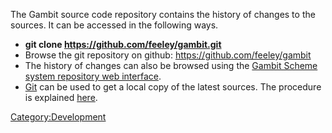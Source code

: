 The Gambit source code repository contains the history of changes to the
sources. It can be accessed in the following ways.

  - **git clone <https://github.com/feeley/gambit.git>**
  - Browse the git repository on github:
    <https://github.com/feeley/gambit>
  - The history of changes can also be browsed using the [Gambit Scheme
    system repository web
    interface](http://www.iro.umontreal.ca/~gambit/repo/.cgit.cgi/Gambit/log/).
  - [Git](http://git.or.cz/) can be used to get a local copy of the
    latest sources. The procedure is explained [
    here](Contributing_Patches_to_Gambit_Source_Code "wikilink").

[Category:Development](Category:Development "wikilink")

